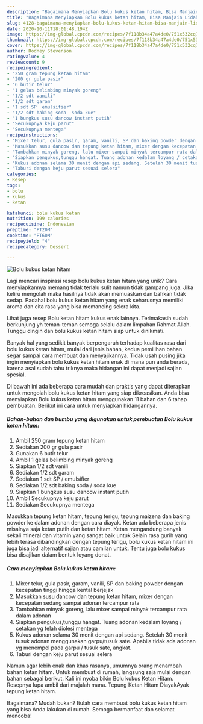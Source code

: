 ```yaml
---
description: "Bagaimana Menyiapkan Bolu kukus ketan hitam, Bisa Manjain Lidah"
title: "Bagaimana Menyiapkan Bolu kukus ketan hitam, Bisa Manjain Lidah"
slug: 4128-bagaimana-menyiapkan-bolu-kukus-ketan-hitam-bisa-manjain-lidah
date: 2020-10-11T18:01:48.194Z
image: https://img-global.cpcdn.com/recipes/7f118b34a47a4de0/751x532cq70/bolu-kukus-ketan-hitam-foto-resep-utama.jpg
thumbnail: https://img-global.cpcdn.com/recipes/7f118b34a47a4de0/751x532cq70/bolu-kukus-ketan-hitam-foto-resep-utama.jpg
cover: https://img-global.cpcdn.com/recipes/7f118b34a47a4de0/751x532cq70/bolu-kukus-ketan-hitam-foto-resep-utama.jpg
author: Rodney Stevenson
ratingvalue: 4
reviewcount: 9
recipeingredient:
- "250 gram tepung ketan hitam"
- "200 gr gula pasir"
- "6 butir telur"
- "1 gelas belimbing minyak goreng"
- "1/2 sdt vanili"
- "1/2 sdt garam"
- "1 sdt SP  emulsifier"
- "1/2 sdt baking soda  soda kue"
- "1 bungkus susu dancow instant putih"
- "Secukupnya keju parut"
- "Secukupnya mentega"
recipeinstructions:
- "Mixer telur, gula pasir, garam, vanili, SP dan baking powder dengan kecepatan tinggi hingga kental berjejak"
- "Masukkan susu dancow dan tepung ketan hitam, mixer dengan kecepatan sedang sampai adonan tercampur rata"
- "Tambahkan minyak goreng, lalu mixer sampai minyak tercampur rata dalam adonan"
- "Siapkan pengukus,tunggu hangat. Tuang adonan kedalam loyang / cetakan yg telah diolesi mentega"
- "Kukus adonan selama 30 menit dengan api sedang. Setelah 30 menit tusuk adonan menggunakan garpu/tusuk sate. Apabila tidak ada adonan yg menempel pada garpu / tusuk sate, angkat."
- "Taburi dengan keju parut sesuai selera"
categories:
- Resep
tags:
- bolu
- kukus
- ketan

katakunci: bolu kukus ketan 
nutrition: 199 calories
recipecuisine: Indonesian
preptime: "PT20M"
cooktime: "PT60M"
recipeyield: "4"
recipecategory: Dessert

---
```



![Bolu kukus ketan hitam](https://img-global.cpcdn.com/recipes/7f118b34a47a4de0/751x532cq70/bolu-kukus-ketan-hitam-foto-resep-utama.jpg)

Lagi mencari inspirasi resep bolu kukus ketan hitam yang unik? Cara menyiapkannya memang tidak terlalu sulit namun tidak gampang juga. Jika keliru mengolah maka hasilnya tidak akan memuaskan dan bahkan tidak sedap. Padahal bolu kukus ketan hitam yang enak seharusnya memiliki aroma dan cita rasa yang bisa memancing selera kita.

Lihat juga resep Bolu ketan hitam kukus enak lainnya. Terimakasih sudah berkunjung yh teman-teman semoga selalu dalam limpahan Rahmat Allah. Tunggu dingin dan bolu kukus ketan hitam siap untuk dinikmati.

Banyak hal yang sedikit banyak berpengaruh terhadap kualitas rasa dari bolu kukus ketan hitam, mulai dari jenis bahan, kedua pemilihan bahan segar sampai cara membuat dan menyajikannya. Tidak usah pusing jika ingin menyiapkan bolu kukus ketan hitam enak di mana pun anda berada, karena asal sudah tahu triknya maka hidangan ini dapat menjadi sajian spesial.


Di bawah ini ada beberapa cara mudah dan praktis yang dapat diterapkan untuk mengolah bolu kukus ketan hitam yang siap dikreasikan. Anda bisa menyiapkan Bolu kukus ketan hitam menggunakan 11 bahan dan 6 tahap pembuatan. Berikut ini cara untuk menyiapkan hidangannya.

<!--inarticleads1-->

##### Bahan-bahan dan bumbu yang digunakan untuk pembuatan Bolu kukus ketan hitam:

1. Ambil 250 gram tepung ketan hitam
1. Sediakan 200 gr gula pasir
1. Gunakan 6 butir telur
1. Ambil 1 gelas belimbing minyak goreng
1. Siapkan 1/2 sdt vanili
1. Sediakan 1/2 sdt garam
1. Sediakan 1 sdt SP / emulsifier
1. Sediakan 1/2 sdt baking soda / soda kue
1. Siapkan 1 bungkus susu dancow instant putih
1. Ambil Secukupnya keju parut
1. Sediakan Secukupnya mentega


Masukkan tepung ketan hitam, tepung terigu, tepung maizena dan baking powder ke dalam adonan dengan cara diayak. Ketan ada beberapa jenis misalnya saja ketan putih dan ketan hitam. Ketan mengandung banyak sekali mineral dan vitamin yang sangat baik untuk Selain rasa gurih yang lebih terasa dibandingkan dengan tepung terigu, bolu kukus ketan hitam ini juga bisa jadi alternatif sajian atau camilan untuk. Tentu juga bolu kukus bisa disajikan dalam bentuk loyang donat. 

<!--inarticleads2-->

##### Cara menyiapkan Bolu kukus ketan hitam:

1. Mixer telur, gula pasir, garam, vanili, SP dan baking powder dengan kecepatan tinggi hingga kental berjejak
1. Masukkan susu dancow dan tepung ketan hitam, mixer dengan kecepatan sedang sampai adonan tercampur rata
1. Tambahkan minyak goreng, lalu mixer sampai minyak tercampur rata dalam adonan
1. Siapkan pengukus,tunggu hangat. Tuang adonan kedalam loyang / cetakan yg telah diolesi mentega
1. Kukus adonan selama 30 menit dengan api sedang. Setelah 30 menit tusuk adonan menggunakan garpu/tusuk sate. Apabila tidak ada adonan yg menempel pada garpu / tusuk sate, angkat.
1. Taburi dengan keju parut sesuai selera


Namun agar lebih enak dan khas rasanya, umumnya orang menambah bahan ketan hitam. Untuk membuat di rumah, langsung saja mulai dengan bahan sebagai berikut. Kali ini nyoba bikin Bolu kukus Ketan Hitam. Resepnya lupa ambil dari majalah mana. Tepung Ketan Hitam DiayakAyak tepung ketan hitam. 

Bagaimana? Mudah bukan? Itulah cara membuat bolu kukus ketan hitam yang bisa Anda lakukan di rumah. Semoga bermanfaat dan selamat mencoba!
